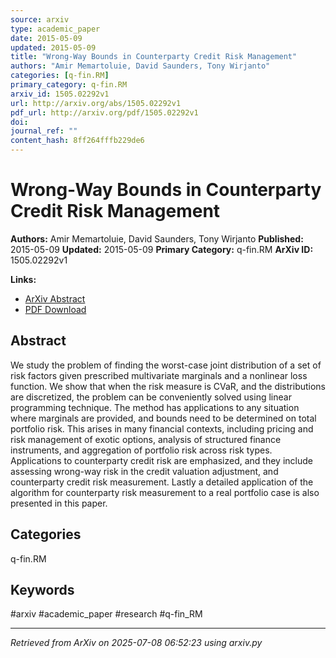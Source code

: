 ```yaml
---
source: arxiv
type: academic_paper
date: 2015-05-09
updated: 2015-05-09
title: "Wrong-Way Bounds in Counterparty Credit Risk Management"
authors: "Amir Memartoluie, David Saunders, Tony Wirjanto"
categories: [q-fin.RM]
primary_category: q-fin.RM
arxiv_id: 1505.02292v1
url: http://arxiv.org/abs/1505.02292v1
pdf_url: http://arxiv.org/pdf/1505.02292v1
doi:
journal_ref: ""
content_hash: 8ff264fffb229de6
---
```


# Wrong-Way Bounds in Counterparty Credit Risk Management

**Authors:** Amir Memartoluie, David Saunders, Tony Wirjanto
**Published:** 2015-05-09
**Updated:** 2015-05-09
**Primary Category:** q-fin.RM
**ArXiv ID:** 1505.02292v1

**Links:**
- [ArXiv Abstract](http://arxiv.org/abs/1505.02292v1)
- [PDF Download](http://arxiv.org/pdf/1505.02292v1)


## Abstract

We study the problem of finding the worst-case joint distribution of a set of
risk factors given prescribed multivariate marginals and a nonlinear loss
function. We show that when the risk measure is CVaR, and the distributions are
discretized, the problem can be conveniently solved using linear programming
technique. The method has applications to any situation where marginals are
provided, and bounds need to be determined on total portfolio risk. This arises
in many financial contexts, including pricing and risk management of exotic
options, analysis of structured finance instruments, and aggregation of
portfolio risk across risk types. Applications to counterparty credit risk are
emphasized, and they include assessing wrong-way risk in the credit valuation
adjustment, and counterparty credit risk measurement. Lastly a detailed
application of the algorithm for counterparty risk measurement to a real
portfolio case is also presented in this paper.

## Categories

q-fin.RM





## Keywords

#arxiv #academic_paper #research #q-fin_RM

---
*Retrieved from ArXiv on 2025-07-08 06:52:23 using arxiv.py*
